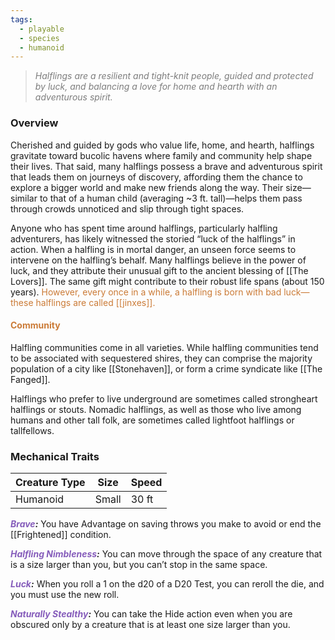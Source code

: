 ```yaml
---
tags:
  - playable
  - species
  - humanoid
---
```

> *<span style="color:rgb(125, 125, 125)">Halflings are a resilient and tight-knit people, guided and protected by luck, and balancing a love for home and hearth with an adventurous spirit.</span>*

### Overview
Cherished and guided by gods who value life, home, and hearth, halflings gravitate toward bucolic havens where family and community help shape their lives. That said, many halflings possess a brave and adventurous spirit that leads them on journeys of discovery, affording them the chance to explore a bigger world and make new friends along the way. Their size—similar to that of a human child (averaging ~3 ft. tall)—helps them pass through crowds unnoticed and slip through tight spaces.

Anyone who has spent time around halflings, particularly halfling adventurers, has likely witnessed the storied “luck of the halflings” in action. When a halfling is in mortal danger, an unseen force seems to intervene on the halfling’s behalf. Many halflings believe in the power of luck, and they attribute their unusual gift to the ancient blessing of [[The Lovers]]. The same gift might contribute to their robust life spans (about 150 years). <span style="color:rgb(203, 123, 55)">However, every once in a while, a halfling is born with bad luck—these halflings are called [[jinxes]].</span>
#### <span style="color:rgb(203, 123, 55)">Community</span>
Halfling communities come in all varieties. While halfling communities tend to be associated with sequestered shires, they can comprise the majority population of a city like [[Stonehaven]], or form a crime syndicate like [[The Fanged]]. 

Halflings who prefer to live underground are sometimes called strongheart halflings or stouts. Nomadic halflings, as well as those who live among humans and other tall folk, are sometimes called lightfoot halflings or tallfellows.

### Mechanical Traits

| Creature Type | Size  | Speed |
| ------------- | ----- | ----- |
| Humanoid      | Small | 30 ft |

_**<span style="color:rgb(134, 93, 187)">Brave</span>:**_ You have Advantage on saving throws you make to avoid or end the [[Frightened]] condition.

_**<span style="color:rgb(134, 93, 187)">Halfling Nimbleness</span>:**_ You can move through the space of any creature that is a size larger than you, but you can’t stop in the same space.

_**<span style="color:rgb(134, 93, 187)">Luck</span>:**_ When you roll a 1 on the d20 of a D20 Test, you can reroll the die, and you must use the new roll.

_**<span style="color:rgb(134, 93, 187)">Naturally Stealthy</span>:**_ You can take the Hide action even when you are obscured only by a creature that is at least one size larger than you.